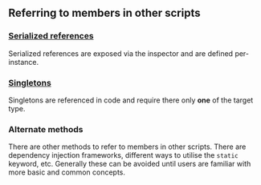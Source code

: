## Referring to members in other scripts

### [Serialized references](Other%20Members/Serialized%20References.md)
Serialized references are exposed via the inspector and are defined per-instance.

### [Singletons](Other%20Members/Singletons.md)
Singletons are referenced in code and require there only **one** of the target type.

### Alternate methods
There are other methods to refer to members in other scripts. There are dependency injection frameworks, different ways to utilise the `static` keyword, etc. Generally these can be avoided until users are familiar with more basic and common concepts.